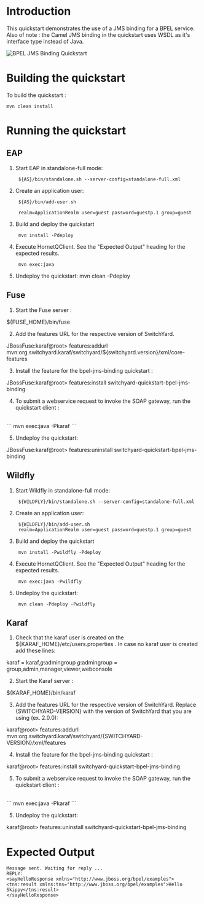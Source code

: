 Introduction
============
This quickstart demonstrates the use of a JMS binding for a BPEL service.  Also of
note : the Camel JMS binding in the quickstart uses WSDL as it's interface type
instead of Java.


![BPEL JMS Binding Quickstart](https://github.com/jboss-switchyard/quickstarts/raw/master/bpel-service/jms_binding/bpel-jms-binding.jpg)


Building the quickstart
======================

To build the quickstart :

```
mvn clean install
```


Running the quickstart
======================

EAP
----------
1. Start EAP in standalone-full mode:

        ${AS}/bin/standalone.sh --server-config=standalone-full.xml

2. Create an application user:

        ${AS}/bin/add-user.sh

        realm=ApplicationRealm user=guest password=guestp.1 group=guest

3. Build and deploy the quickstart

        mvn install -Pdeploy

4. Execute HornetQClient.   See the "Expected Output" heading for the expected results.

        mvn exec:java

5. Undeploy the quickstart:
        mvn clean -Pdeploy


Fuse
----------
1. Start the Fuse server :

${FUSE_HOME}/bin/fuse

2. Add the features URL for the respective version of SwitchYard.

JBossFuse:karaf@root> features:addurl mvn:org.switchyard.karaf/switchyard/${switchyard.version}/xml/core-features

3. Install the feature for the bpel-jms-binding quickstart :

JBossFuse:karaf@root> features:install switchyard-quickstart-bpel-jms-binding

4. To submit a webservice request to invoke the SOAP gateway, run the quickstart client :
<br/>
```
mvn exec:java -Pkaraf
```
<br/>

5. Undeploy the quickstart:

JBossFuse:karaf@root> features:uninstall switchyard-quickstart-bpel-jms-binding


Wildfly
----------
1. Start Wildfly in standalone-full mode:

        ${WILDFLY}/bin/standalone.sh --server-config=standalone-full.xml

2. Create an application user:

        ${WILDFLY}/bin/add-user.sh
        realm=ApplicationRealm user=guest password=guestp.1 group=guest

3. Build and deploy the quickstart

        mvn install -Pwildfly -Pdeploy 

4. Execute HornetQClient.   See the "Expected Output" heading for the expected results.

        mvn exec:java -Pwildfly

5. Undeploy the quickstart:

        mvn clean -Pdeploy -Pwildfly


Karaf
----------
1. Check that the karaf user is created on the  ${KARAF_HOME}/etc/users.properties .  In case no karaf user
   is created add these lines:

 karaf = karaf,_g_:admingroup
_g_\:admingroup = group,admin,manager,viewer,webconsole

2. Start the Karaf server :

${KARAF_HOME}/bin/karaf

3. Add the features URL for the respective version of SwitchYard.   Replace {SWITCHYARD-VERSION}
with the version of SwitchYard that you are using (ex. 2.0.0): 

karaf@root> features:addurl mvn:org.switchyard.karaf/switchyard/{SWITCHYARD-VERSION}/xml/features

4. Install the feature for the bpel-jms-binding quickstart :

karaf@root> features:install switchyard-quickstart-bpel-jms-binding

5. To submit a webservice request to invoke the SOAP gateway, run the quickstart client :
<br/>
```
mvn exec:java -Pkaraf
```
<br/>

5. Undeploy the quickstart:

karaf@root> features:uninstall switchyard-quickstart-bpel-jms-binding



Expected Output
===============
```
Message sent. Waiting for reply ...
REPLY: 
<sayHelloResponse xmlns="http://www.jboss.org/bpel/examples">
<tns:result xmlns:tns="http://www.jboss.org/bpel/examples">Hello Skippy</tns:result>
</sayHelloResponse>
```